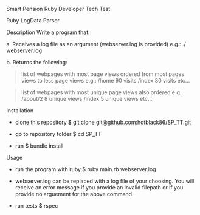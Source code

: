 Smart Pension Ruby Developer Tech Test

Ruby LogData Parser



Description
Write a program that:

a. Receives a log file as an argument (webserver.log is provided) e.g.: ./<parse> webserver.log

b. Returns the following:

> list of webpages with most page views ordered from most pages views to less page views e.g.:
/home 90 visits /index 80 visits etc...

> list of webpages with most unique page views also ordered e.g.:
/about/2 8 unique views /index 5 unique views etc...



Installation
- clone this repository  $ git clone git@github.com:hotblack86/SP_TT.git

- go to repository folder  $ cd SP_TT

- run  $ bundle install



Usage
- run the program with ruby  $ ruby main.rb webserver.log

* webserver.log can be replaced with a log file of your choosing. You will receive an error message
if you provide an invalid filepath or if you provide no arguement for the above command.

- run tests  $ rspec
